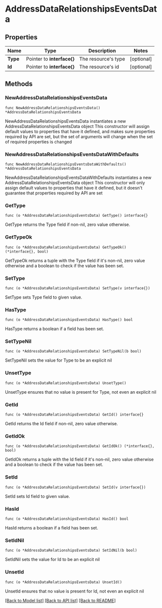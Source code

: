 # AddressDataRelationshipsEventsData

## Properties

Name | Type | Description | Notes
------------ | ------------- | ------------- | -------------
**Type** | Pointer to **interface{}** | The resource&#39;s type | [optional] 
**Id** | Pointer to **interface{}** | The resource&#39;s id | [optional] 

## Methods

### NewAddressDataRelationshipsEventsData

`func NewAddressDataRelationshipsEventsData() *AddressDataRelationshipsEventsData`

NewAddressDataRelationshipsEventsData instantiates a new AddressDataRelationshipsEventsData object
This constructor will assign default values to properties that have it defined,
and makes sure properties required by API are set, but the set of arguments
will change when the set of required properties is changed

### NewAddressDataRelationshipsEventsDataWithDefaults

`func NewAddressDataRelationshipsEventsDataWithDefaults() *AddressDataRelationshipsEventsData`

NewAddressDataRelationshipsEventsDataWithDefaults instantiates a new AddressDataRelationshipsEventsData object
This constructor will only assign default values to properties that have it defined,
but it doesn't guarantee that properties required by API are set

### GetType

`func (o *AddressDataRelationshipsEventsData) GetType() interface{}`

GetType returns the Type field if non-nil, zero value otherwise.

### GetTypeOk

`func (o *AddressDataRelationshipsEventsData) GetTypeOk() (*interface{}, bool)`

GetTypeOk returns a tuple with the Type field if it's non-nil, zero value otherwise
and a boolean to check if the value has been set.

### SetType

`func (o *AddressDataRelationshipsEventsData) SetType(v interface{})`

SetType sets Type field to given value.

### HasType

`func (o *AddressDataRelationshipsEventsData) HasType() bool`

HasType returns a boolean if a field has been set.

### SetTypeNil

`func (o *AddressDataRelationshipsEventsData) SetTypeNil(b bool)`

 SetTypeNil sets the value for Type to be an explicit nil

### UnsetType
`func (o *AddressDataRelationshipsEventsData) UnsetType()`

UnsetType ensures that no value is present for Type, not even an explicit nil
### GetId

`func (o *AddressDataRelationshipsEventsData) GetId() interface{}`

GetId returns the Id field if non-nil, zero value otherwise.

### GetIdOk

`func (o *AddressDataRelationshipsEventsData) GetIdOk() (*interface{}, bool)`

GetIdOk returns a tuple with the Id field if it's non-nil, zero value otherwise
and a boolean to check if the value has been set.

### SetId

`func (o *AddressDataRelationshipsEventsData) SetId(v interface{})`

SetId sets Id field to given value.

### HasId

`func (o *AddressDataRelationshipsEventsData) HasId() bool`

HasId returns a boolean if a field has been set.

### SetIdNil

`func (o *AddressDataRelationshipsEventsData) SetIdNil(b bool)`

 SetIdNil sets the value for Id to be an explicit nil

### UnsetId
`func (o *AddressDataRelationshipsEventsData) UnsetId()`

UnsetId ensures that no value is present for Id, not even an explicit nil

[[Back to Model list]](../README.md#documentation-for-models) [[Back to API list]](../README.md#documentation-for-api-endpoints) [[Back to README]](../README.md)


